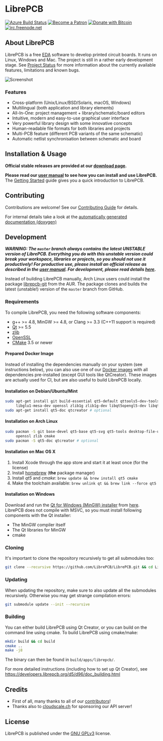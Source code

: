 # LibrePCB

[![Azure Build Status](https://dev.azure.com/LibrePCB/LibrePCB/_apis/build/status/LibrePCB.LibrePCB?branchName=master)](https://dev.azure.com/LibrePCB/LibrePCB/_build/latest?definitionId=2&branchName=master)
[![Become a Patron](https://img.shields.io/badge/patreon-donate-orange.svg)](https://www.patreon.com/librepcb)
[![Donate with Bitcoin](https://img.shields.io/badge/bitcoin-donate-yellow.svg)](https://blockchain.info/address/1FiXZxoXe3px1nNuNygRb1NwcYr6U8AvG8)
[![irc.freenode.net](https://img.shields.io/badge/IRC-%23librepcb-blue.svg)](https://webchat.freenode.net/?channels=#librepcb)


## About LibrePCB

LibrePCB is a free
[EDA](https://en.wikipedia.org/wiki/Electronic_design_automation) software to
develop printed circuit boards. It runs on Linux, Windows and Mac. The project
is still in a rather early development stage. See
[Project Status](https://docs.librepcb.org/#projectstatus) for more information
about the currently available features, limitations and known bugs.

![Screenshot](doc/screenshot.png)

### Features

- Cross-platform (Unix/Linux/BSD/Solaris, macOS, Windows)
- Multilingual (both application and library elements)
- All-In-One: project management + library/schematic/board editors
- Intuitive, modern and easy-to-use graphical user interface
- Very powerful library design with some innovative concepts
- Human-readable file formats for both libraries and projects
- Multi-PCB feature (different PCB variants of the same schematic)
- Automatic netlist synchronisation between schematic and board


## Installation & Usage

**Official stable releases are provided at our
[download page](https://librepcb.org/download/).**

**Please read our [user manual](https://docs.librepcb.org/) to see how you can
install and use LibrePCB.**
The [Getting Started](https://docs.librepcb.org/#gettingstarted) guide
gives you a quick introduction to LibrePCB.


## Contributing

Contributions are welcome! See our [Contributing Guide](CONTRIBUTING.md) for
details.

For internal details take a look at the
[automatically generated documentation (doxygen)](https://doxygen.librepcb.org/)

## Development

***WARNING: The `master` branch always contains the latest UNSTABLE version of
LibrePCB. Everything you do with this unstable version could break your
workspace, libraries or projects, so you should not use it productively! For
productive use, please install an official release as described in the
[user manual](https://docs.librepcb.org/). For development, please read details
[here](https://developers.librepcb.org/df/d30/doc_developers.html#doc_developers_unstable_versions).***

Instead of building LibrePCB manually, Arch Linux users could install the
package [librepcb-git](https://aur.archlinux.org/packages/librepcb-git/) from
the AUR. The package clones and builds the latest (unstable!) version of the
`master` branch from GitHub.

### Requirements

To compile LibrePCB, you need the following software components:

- g++ >= 4.8, MinGW >= 4.8, or Clang >= 3.3 (C++11 support is required)
- [Qt](http://www.qt.io/download-open-source/) >= 5.5
- [zlib](http://www.zlib.net/)
- [OpenSSL](https://www.openssl.org/)
- [CMake](https://cmake.org/) 3.5 or newer

#### Prepared Docker Image

Instead of installing the dependencies manually on your system (see instructions
below), you can also use one of our
[Docker images](https://hub.docker.com/r/librepcb/librepcb-dev) with all
dependencies pre-installed (except GUI tools like QtCreator). These images are
actually used for CI, but are also useful to build LibrePCB locally.

#### Installation on Debian/Ubuntu/Mint

```bash
sudo apt-get install git build-essential qt5-default qttools5-dev-tools qttools5-dev \
     libglu1-mesa-dev openssl zlib1g zlib1g-dev libqt5opengl5-dev libqt5svg5-dev cmake
sudo apt-get install qt5-doc qtcreator # optional
```

#### Installation on Arch Linux

```bash
sudo pacman -S git base-devel qt5-base qt5-svg qt5-tools desktop-file-utils shared-mime-info \
     openssl zlib cmake
sudo pacman -S qt5-doc qtcreator # optional
```

#### Installation on Mac OS X

1. Install Xcode through the app store and start it at least once (for the license)
2. Install [homebrew](https://github.com/Homebrew/brew) (**the** package manager)
3. Install *qt5* and *cmake*: `brew update && brew install qt5 cmake`
4. Make the toolchain available: `brew unlink qt && brew link --force qt5`

#### Installation on Windows

Download and run the
[Qt for Windows (MinGW) installer](http://download.qt.io/official_releases/qt/5.8/5.8.0/qt-opensource-windows-x86-mingw530-5.8.0.exe)
from [here](https://www.qt.io/download-open-source/). LibrePCB does not compile
with MSVC, so you must install following components with the Qt installer:

- The MinGW compiler itself
- The Qt libraries for MinGW
- cmake

### Cloning

It's important to clone the repository recursively to get all submodules too:

```bash
git clone --recursive https://github.com/LibrePCB/LibrePCB.git && cd LibrePCB
```

### Updating

When updating the repository, make sure to also update all the submodules
recursively. Otherwise you may get strange compilation errors:

```bash
git submodule update --init --recursive
```

### Building

You can either build LibrePCB using Qt Creator, or you can build on the command
line using cmake. To build LibrePCB using cmake/make:

```bash
mkdir build && cd build
cmake ..
make -j8
```

The binary can then be found in `build/apps/librepcb/`.

For more detailed instructions (including how to set up Qt Creator), see
https://developers.librepcb.org/d5/d96/doc_building.html


## Credits

- First of all, many thanks to all of our [contributors](AUTHORS.md)!
- Thanks also to [cloudscale.ch](https://www.cloudscale.ch/) for sponsoring our
  API server!


## License

LibrePCB is published under the [GNU GPLv3](http://www.gnu.org/licenses/gpl-3.0.html) license.
